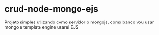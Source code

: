 # crud-node-mongo-ejs
Projeto simples utlizando como servidor o mongojs, como banco vou usar mongo e template engine usarei EJS
